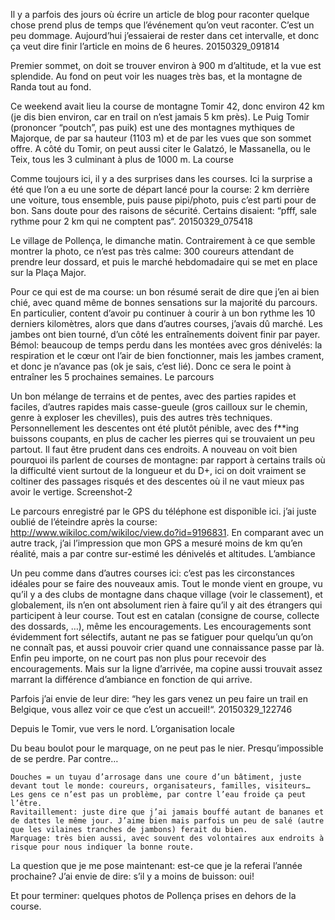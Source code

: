 Il y a parfois des jours où écrire un article de blog pour raconter quelque chose prend plus de temps que l’événement qu’on veut raconter. C’est un peu dommage. Aujourd’hui j’essaierai de rester dans cet intervalle, et donc ça veut dire finir l’article en moins de 6 heures.
20150329_091814

Premier sommet, on doit se trouver environ à 900 m d’altitude, et la vue est splendide. Au fond on peut voir les nuages très bas, et la montagne de Randa tout au fond.

Ce weekend avait lieu la course de montagne Tomir 42, donc environ 42 km (je dis bien environ, car en trail on n’est jamais 5 km près). Le Puig Tomir (prononcer “poutch”, pas puik) est une des montagnes mythiques de Majorque, de par sa hauteur (1103 m) et de par les vues que son sommet offre. A côté du Tomir, on peut aussi citer le Galatzó, le Massanella, ou le Teix, tous les 3 culminant à plus de 1000 m.
La course

Comme toujours ici, il y a des surprises dans les courses. Ici la surprise a été que l’on a eu une sorte de départ lancé pour la course: 2 km derrière une voiture, tous ensemble, puis pause pipi/photo, puis c’est parti pour de bon. Sans doute pour des raisons de sécurité. Certains disaient: “pfff, sale rythme pour 2 km qui ne comptent pas“.
20150329_075418

Le village de Pollença, le dimanche matin. Contrairement à ce que semble montrer la photo, ce n’est pas très calme: 300 coureurs attendant de prendre leur dossard, et puis le marché hebdomadaire qui se met en place sur la Plaça Major.

Pour ce qui est de ma course: un bon résumé serait de dire que j’en ai bien chié, avec quand même de bonnes sensations sur la majorité du parcours. En particulier, content d’avoir pu continuer à courir à un bon rythme les 10 derniers kilomètres, alors que dans d’autres courses, j’avais dû marché. Les jambes ont bien tourné, d’un côté les entraînements doivent finir par payer. Bémol: beaucoup de temps perdu dans les montées avec gros dénivelés: la respiration et le cœur ont l’air de bien fonctionner, mais les jambes crament, et donc je n’avance pas (ok je sais, c’est lié). Donc ce sera le point à entraîner les 5 prochaines semaines.
Le parcours

Un bon mélange de terrains et de pentes, avec des parties rapides et faciles, d’autres rapides mais casse-gueule (gros cailloux sur le chemin, genre à exploser les chevilles), puis des autres très techniques. Personnellement les descentes ont été plutôt pénible, avec des f**ing buissons coupants, en plus de cacher les pierres qui se trouvaient un peu partout. Il faut être prudent dans ces endroits. A nouveau on voit bien pourquoi ils parlent de courses de montagne: par rapport à certains trails où la difficulté vient surtout de la longueur et du D+, ici on doit vraiment se coltiner des passages risqués et des descentes où il ne vaut mieux pas avoir le vertige.
Screenshot-2

Le parcours enregistré par le GPS du téléphone est disponible ici. j’ai juste oublié de l’éteindre après la course: http://www.wikiloc.com/wikiloc/view.do?id=9196831. En comparant avec un autre track, j’ai l’impression que mon GPS a mesuré moins de km qu’en réalité, mais a par contre sur-estimé les dénivelés et altitudes.
L’ambiance

Un peu comme dans d’autres courses ici: c’est pas les circonstances idéales pour se faire des nouveaux amis. Tout le monde vient en groupe, vu qu’il y a des clubs de montagne dans chaque village (voir le classement), et globalement, ils n’en ont absolument rien à faire qu’il y ait des étrangers qui participent à leur course. Tout est en catalan (consigne de course, collecte des dossards, …), même les encouragements. Les encouragements sont évidemment fort sélectifs, autant ne pas se fatiguer pour quelqu’un qu’on ne connaît pas, et aussi pouvoir crier quand une connaissance passe par là. Enfin peu importe, on ne court pas non plus pour recevoir des encouragements. Mais sur la ligne d’arrivée, ma copine aussi trouvait assez marrant la différence d’ambiance en fonction de qui arrive.

Parfois j’ai envie de leur dire: “hey les gars venez un peu faire un trail en Belgique, vous allez voir ce que c’est un accueil!“.
20150329_122746

Depuis le Tomir, vue vers le nord.
L’organisation locale

Du beau boulot pour le marquage, on ne peut pas le nier. Presqu’impossible de se perdre. Par contre…

    Douches = un tuyau d’arrosage dans une coure d’un bâtiment, juste devant tout le monde: coureurs, organisateurs, familles, visiteurs… Les gens ce n’est pas un problème, par contre l’eau froide ça peut l’être.
    Ravitaillement: juste dire que j’ai jamais bouffé autant de bananes et de dattes le même jour. J’aime bien mais parfois un peu de salé (autre que les vilaines tranches de jambons) ferait du bien.
    Marquage: très bien aussi, avec souvent des volontaires aux endroits à risque pour nous indiquer la bonne route.

La question que je me pose maintenant: est-ce que je la referai l’année prochaine? J’ai envie de dire: s’il y a moins de buisson: oui!

Et pour terminer: quelques photos de Pollença prises en dehors de la course.
